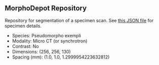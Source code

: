 
## MorphoDepot Repository
Repository for segmentation of a specimen scan.  See [this JSON file](MorphoDepotAccession.json) for specimen details.
* Species: Pseudomorpho exempli
* Modality: Micro CT (or synchrotron)
* Contrast: No
* Dimensions: (256, 256, 130)
* Spacing (mm): (1.0, 1.0, 1.2999954223632812)
        